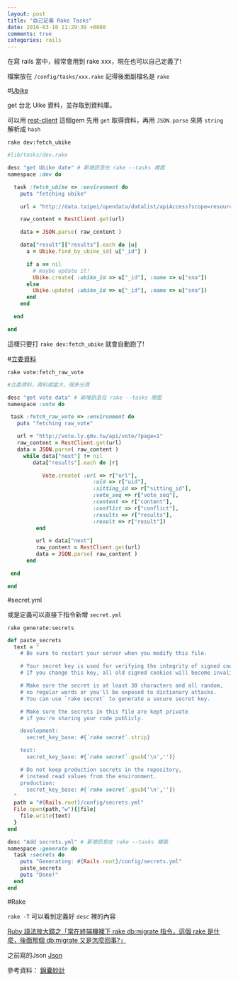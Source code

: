 ```yaml
---
layout: post
title: "自己定義 Rake Tasks"
date: 2016-03-10 21:29:39 +0800
comments: true
categories: rails
---
```


在寫 rails 當中，經常會用到 rake xxx，現在也可以自己定義了!

<!-- more -->

檔案放在 `/config/tasks/xxx.rake`
記得後面副檔名是 `rake`

#[Ubike](http://data.taipei/opendata/datalist/apiAccess?scope=resourceAquire&rid=ddb80380-f1b3-4f8e-8016-7ed9cba571d5)

get 台北 Uike 資料，並存取到資料庫。

可以用 [rest-client](https://github.com/rest-client/rest-client) 這個gem
先用 `get` 取得資料，再用 `JSON.parse` 來將 `string` 解析成 `hash`

`rake dev:fetch_ubike`

```ruby
#lib/tasks/dev.rake

desc "get Ubike date" # 新增訊息在 rake --tasks 裡面
namespace :dev do

  task :fetch_ubike => :environment do
    puts "fetching ubike"

    url = "http://data.taipei/opendata/datalist/apiAccess?scope=resourceAquire&rid=ddb80380-f1b3-4f8e-8016-7ed9cba571d5"

    raw_content = RestClient.get(url)

    data = JSON.parse( raw_content )

    data["result"]["results"].each do |u|
      a = Ubike.find_by_ubike_id( u["_id"] )

      if a == nil
        # maybe update it!
        Ubike.create( :ubike_id => u["_id"], :name => u["sna"])
      else
        Ubike.update( :ubike_id => u["_id"], :name => u["sna"])
      end
    end

  end

end
```
這樣只要打 `rake dev:fetch_ubike` 就會自動跑了!

#[立委資料](http://vote.ly.g0v.tw/api/vote/?page=1)

`rake vote:fetch_raw_vote`

```ruby
#立委資料，資料相當大，很多分頁

desc "get vote data" # 新增訊息在 rake --tasks 裡面
namespace :vote do

 task :fetch_raw_vote => :environment do
   puts "fetching raw_vote"

   url = "http://vote.ly.g0v.tw/api/vote/?page=1"
   raw_content = RestClient.get(url)
   data = JSON.parse( raw_content )
     while data["next"] != nil
        data["results"].each do |r|

           Vote.create( :url => r["url"],
                           :uid => r["uid"],
                           :sitting_id => r["sitting_id"],
                           :vote_seq => r["vote_seq"],
                           :content => r["content"],
                           :conflict => r["conflict"],
                           :results => r["results"],
                           :result => r["result"])
         end

         url = data["next"]
         raw_content = RestClient.get(url)
         data = JSON.parse( raw_content )
      end

 end

end
```

#secret.yml

或是定義可以直接下指令新增 `secret.yml`

`rake generate:secrets`

```ruby
def paste_secrets
  text = "
    # Be sure to restart your server when you modify this file.

    # Your secret key is used for verifying the integrity of signed cookies.
    # If you change this key, all old signed cookies will become invalid!

    # Make sure the secret is at least 30 characters and all random,
    # no regular words or you'll be exposed to dictionary attacks.
    # You can use `rake secret` to generate a secure secret key.

    # Make sure the secrets in this file are kept private
    # if you're sharing your code publicly.

    development:
      secret_key_base: #{`rake secret`.strip}

    test:
      secret_key_base: #{`rake secret`.gsub('\n','')}

    # Do not keep production secrets in the repository,
    # instead read values from the environment.
    production:
      secret_key_base: #{`rake secret`.gsub('\n','')}
  "
  path = "#{Rails.root}/config/secrets.yml"
  File.open(path,"w"){|file|
    file.write(text)
  }
end

desc "Add secrets.yml" # 新增訊息在 rake --tasks 裡面
namespace :generate do
  task :secrets do
    puts "Generating: #{Rails.root}/config/secrets.yml"
    paste_secrets
    puts "Done!"
  end
end
```

#Rake

`rake -T` 可以看到定義好 `desc` 裡的內容

[Ruby 語法放大鏡之「常在終端機裡下 rake db:migrate 指令，這個 rake 是什麼，後面那個 db:migrate 又是怎麼回事?」](http://kaochenlong.com/2016/04/30/rake/)

之前寫的Json
[Json](http://mgleon08.github.io/blog/2016/01/09/ruby-on-rails-json/)

參考資料：
[錦囊妙計](https://ihower.tw/rails4/rails-recipes.html)
